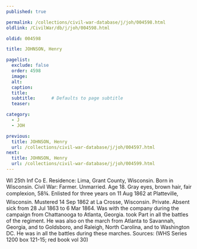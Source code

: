 ```yaml
---
published: true

permalink: /collections/civil-war-database/j/joh/004598.html
oldlink: /CivilWar/db/j/joh/004598.html

oldid: 004598

title: JOHNSON, Henry

pagelist:
  exclude: false
  order: 4598
  image: 
  alt:
  caption:
  title:
  subtitle:      # Defaults to page subtitle
  teaser:

category: 
  - J 
  - JOH

previous:
  title: JOHNSON, Henry
  url: /collections/civil-war-database/j/joh/004597.html  
next:
  title: JOHNSON, Henry
  url: /collections/civil-war-database/j/joh/004599.html   
---
```

WI 25th Inf Co E. Residence: Lima, Grant County, Wisconsin. Born in Wisconsin. Civil War: Farmer. Unmarried. Age 18. Gray eyes, brown hair, fair complexion, 5&#146;8&frac34;&#148;. Enlisted for three years on 11 Aug 1862 at Platteville, Wisconsin. Mustered 14 Sep 1862 at La Crosse, Wisconsin. Private. Absent sick from 28 Jul 1863 to 6 Mar 1864. Was with the company during the campaign from Chattanooga to Atlanta, Georgia. took Part in all the battles of the regiment. He was also on the march from Atlanta to Savannah, Georgia, and to Goldsboro, and Raleigh, North Carolina, and to Washington DC. He was in all the battles during these marches. Sources: (WHS Series 1200 box 121-15; red book vol 30)